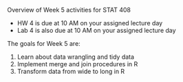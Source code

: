 Overview of Week 5 activities for STAT 408

- HW 4 is due at 10 AM on your assigned lecture day
- Lab 4 is also due at 10 AM on your assigned lecture day 

The goals for Week 5 are:

1. Learn about data wrangling and tidy data
2. Implement merge and join procedures in R
3. Transform data from wide to long in R
